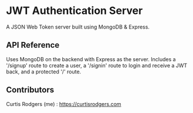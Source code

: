 # JWT Authentication Server
A JSON Web Token server built using MongoDB &amp; Express.

## API Reference
Uses MongoDB on the backend with Express as the server.  Includes a '/signup' route to create a user, a '/signin' route to login and receive a JWT back, and a protected '/' route.



## Contributors


Curtis Rodgers (me) : https://curtisrodgers.com
